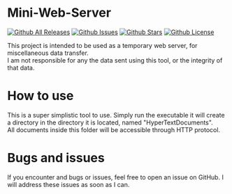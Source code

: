 # Mini-Web-Server
[![Github All Releases](https://img.shields.io/github/downloads/PapyrusCompendium/Mini-Web-Server/total.svg)]()
[![Github Issues](https://img.shields.io/github/issues/PapyrusCompendium/Mini-Web-Server.svg)]()
[![Github Stars](https://img.shields.io/github/stars/PapyrusCompendium/Mini-Web-Server.svg)]()
[![Github License](https://img.shields.io/github/license/PapyrusCompendium/Mini-Web-Server.svg)]()

This project is intended to be used as a temporary web server, for miscellaneous data transfer.  
I am not responsible for any the data sent using this tool, or the integrity of that data.  

# How to use
This is a super simplistic tool to use. Simply run the executable it will create a directory in the directory it is located, named "HyperTextDocuments".  
All documents inside this folder will be accessible through HTTP protocol.  

# Bugs and issues
If you encounter and bugs or issues, feel free to open an issue on GitHub. I will address these issues as soon as I can.
